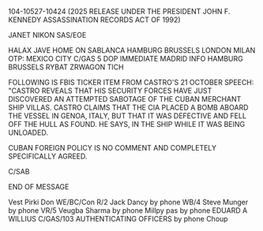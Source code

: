 104-10527-10424
(2025 RELEASE UNDER THE PRESIDENT JOHN F. KENNEDY ASSASSINATION RECORDS ACT OF 1992)

JANET NIKON
SAS/EOE

HALAX
JAVE HOME ON SABLANCA
HAMBURG BRUSSELS LONDON MILAN OTP:
MEXICO CITY
C/GAS 5
DOP
IMMEDIATE MADRID
INFO HAMBURG BRUSSELS
RYBAT ZRWAGON TICH

FOLLOWING IS FBIS TICKER ITEM FROM CASTRO'S 21 OCTOBER SPEECH: "CASTRO REVEALS THAT HIS SECURITY FORCES HAVE JUST DISCOVERED AN ATTEMPTED SABOTAGE OF THE CUBAN MERCHANT SHIP VILLAS. CASTRO CLAIMS THAT THE CIA PLACED A BOMB ABOARD THE VESSEL IN GENOA, ITALY, BUT THAT IT WAS DEFECTIVE AND FELL OFF THE HULL AS FOUND. HE SAYS, IN THE SHIP WHILE IT WAS BEING UNLOADED.

CUBAN FOREIGN POLICY IS NO COMMENT AND COMPLETELY SPECIFICALLY AGREED.

C/SAB

END OF MESSAGE

Vest Pirki
Don WE/BC/Con
R/2 Jack Dancy by phone
WB/4 Steve Munger by phone
VR/5 Veugba Sharma by phone
Millpy pas by phone
EDUARD A WILLIUS
C/GAS/103
AUTHENTICATING OFFICERS
by phone
Choup
